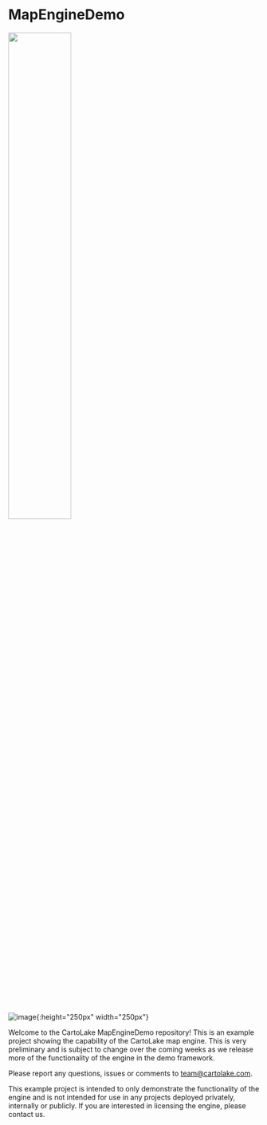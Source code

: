 # MapEngineDemo

<img src="[https://i.imgur.com/ZWnhY9T.png](https://github.com/CartoLake/MapEngineDemo/assets/82988795/f0031bdf-2e1d-4e60-8d53-bb22877a7128)" width=50% height=50%>

![image](https://github.com/CartoLake/MapEngineDemo/assets/82988795/f0031bdf-2e1d-4e60-8d53-bb22877a7128){:height="250px" width="250px"}

Welcome to the CartoLake MapEngineDemo repository!  This is an example project showing the capability of the CartoLake map engine.  This is very preliminary and is subject to change over the coming weeks as we release more of the functionality of the engine in the demo framework.

Please report any questions, issues or comments to team@cartolake.com.

This example project is intended to only demonstrate the functionality of the engine and is not intended for use in any projects deployed privately, internally or publicly.  If you are interested in licensing the engine, please contact us.

